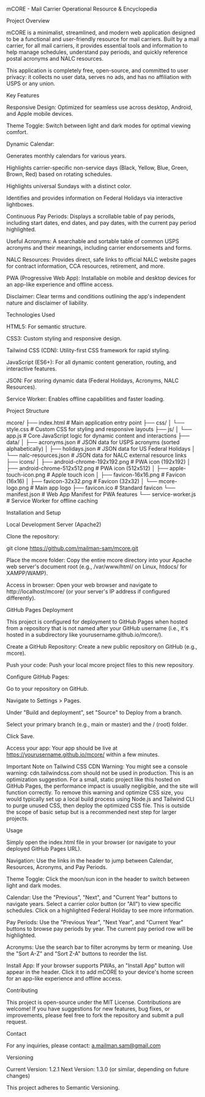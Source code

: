 mCORE - Mail Carrier Operational Resource & Encyclopedia

Project Overview

mCORE is a minimalist, streamlined, and modern web application designed to be a functional and user-friendly resource for mail carriers. Built by a mail carrier, for all mail carriers, it provides essential tools and information to help manage schedules, understand pay periods, and quickly reference postal acronyms and NALC resources.

This application is completely free, open-source, and committed to user privacy: it collects no user data, serves no ads, and has no affiliation with USPS or any union.

Key Features

Responsive Design: Optimized for seamless use across desktop, Android, and Apple mobile devices.

Theme Toggle: Switch between light and dark modes for optimal viewing comfort.

Dynamic Calendar:

Generates monthly calendars for various years.

Highlights carrier-specific non-service days (Black, Yellow, Blue, Green, Brown, Red) based on rotating schedules.

Highlights universal Sundays with a distinct color.

Identifies and provides information on Federal Holidays via interactive lightboxes.

Continuous Pay Periods: Displays a scrollable table of pay periods, including start dates, end dates, and pay dates, with the current pay period highlighted.

Useful Acronyms: A searchable and sortable table of common USPS acronyms and their meanings, including carrier endorsements and forms.

NALC Resources: Provides direct, safe links to official NALC website pages for contract information, CCA resources, retirement, and more.

PWA (Progressive Web App): Installable on mobile and desktop devices for an app-like experience and offline access.

Disclaimer: Clear terms and conditions outlining the app's independent nature and disclaimer of liability.

Technologies Used

HTML5: For semantic structure.

CSS3: Custom styling and responsive design.

Tailwind CSS (CDN): Utility-first CSS framework for rapid styling.

JavaScript (ES6+): For all dynamic content generation, routing, and interactive features.

JSON: For storing dynamic data (Federal Holidays, Acronyms, NALC Resources).

Service Worker: Enables offline capabilities and faster loading.

Project Structure

mcore/
├── index.html                # Main application entry point
├── css/
│   └── style.css             # Custom CSS for styling and responsive layouts
├── js/
│   └── app.js                # Core JavaScript logic for dynamic content and interactions
├── data/
│   ├── acronyms.json         # JSON data for USPS acronyms (sorted alphabetically)
│   ├── holidays.json         # JSON data for US Federal Holidays
│   └── nalc-resources.json   # JSON data for NALC external resource links
├── icons/
│   ├── android-chrome-192x192.png  # PWA icon (192x192)
│   ├── android-chrome-512x512.png  # PWA icon (512x512)
│   ├── apple-touch-icon.png        # Apple touch icon
│   ├── favicon-16x16.png           # Favicon (16x16)
│   ├── favicon-32x32.png           # Favicon (32x32)
│   └── mcore-logo.png              # Main app logo
├── favicon.ico               # Standard favicon
└── manifest.json             # Web App Manifest for PWA features
└── service-worker.js         # Service Worker for offline caching

Installation and Setup

Local Development Server (Apache2)

Clone the repository:

git clone https://github.com/mailman-sam/mcore.git

Place the mcore folder: Copy the entire mcore directory into your Apache web server's document root (e.g., /var/www/html/ on Linux, htdocs/ for XAMPP/WAMP).

Access in browser: Open your web browser and navigate to http://localhost/mcore/ (or your server's IP address if configured differently).

GitHub Pages Deployment

This project is configured for deployment to GitHub Pages when hosted from a repository that is not named after your GitHub username (i.e., it's hosted in a subdirectory like yourusername.github.io/mcore/).

Create a GitHub Repository: Create a new public repository on GitHub (e.g., mcore).

Push your code: Push your local mcore project files to this new repository.

Configure GitHub Pages:

Go to your repository on GitHub.

Navigate to Settings > Pages.

Under "Build and deployment", set "Source" to Deploy from a branch.

Select your primary branch (e.g., main or master) and the / (root) folder.

Click Save.

Access your app: Your app should be live at https://yourusername.github.io/mcore/ within a few minutes.

Important Note on Tailwind CSS CDN Warning:
You might see a console warning: cdn.tailwindcss.com should not be used in production. This is an optimization suggestion. For a small, static project like this hosted on GitHub Pages, the performance impact is usually negligible, and the site will function correctly. To remove this warning and optimize CSS size, you would typically set up a local build process using Node.js and Tailwind CLI to purge unused CSS, then deploy the optimized CSS file. This is outside the scope of basic setup but is a recommended next step for larger projects.

Usage

Simply open the index.html file in your browser (or navigate to your deployed GitHub Pages URL).

Navigation: Use the links in the header to jump between Calendar, Resources, Acronyms, and Pay Periods.

Theme Toggle: Click the moon/sun icon in the header to switch between light and dark modes.

Calendar: Use the "Previous", "Next", and "Current Year" buttons to navigate years. Select a carrier color button (or "All") to view specific schedules. Click on a highlighted Federal Holiday to see more information.

Pay Periods: Use the "Previous Year", "Next Year", and "Current Year" buttons to browse pay periods by year. The current pay period row will be highlighted.

Acronyms: Use the search bar to filter acronyms by term or meaning. Use the "Sort A-Z" and "Sort Z-A" buttons to reorder the list.

Install App: If your browser supports PWAs, an "Install App" button will appear in the header. Click it to add mCORE to your device's home screen for an app-like experience and offline access.

Contributing

This project is open-source under the MIT License. Contributions are welcome! If you have suggestions for new features, bug fixes, or improvements, please feel free to fork the repository and submit a pull request.

Contact

For any inquiries, please contact: a.mailman.sam@gmail.com

Versioning

Current Version: 1.2.1
Next Version: 1.3.0 (or similar, depending on future changes)

This project adheres to Semantic Versioning.
